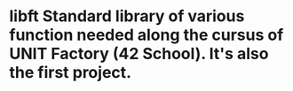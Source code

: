 # libft Standard library of various function needed along the cursus of UNIT Factory (42 School). It's also the first project.

